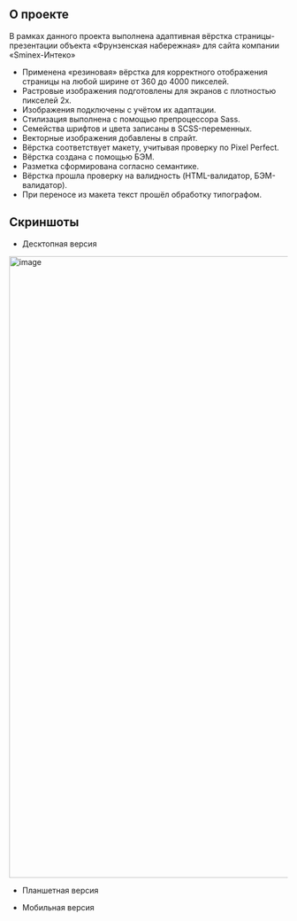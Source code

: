 ## О проекте

В рамках данного проекта выполнена адаптивная вёрстка страницы-презентации объекта «Фрунзенская набережная» для сайта компании «Sminex-Интеко»

- Применена «резиновая» вёрстка для корректного отображения страницы на любой ширине от 360 до 4000 пикселей.
- Растровые изображения подготовлены для экранов с плотностью пикселей 2х.
- Изображения подключены с учётом их адаптации.
- Стилизация выполнена с помощью препроцессора Sass.
- Семейства шрифтов и цвета записаны в SCSS-переменных.
- Векторные изображения добавлены в спрайт.
- Вёрстка соответствует макету, учитывая проверку по Pixel Perfect.
- Вёрстка создана с помощью БЭМ.
- Разметка сформирована согласно семантике.
- Вёрстка прошла проверку на валидность (HTML-валидатор, БЭМ-валидатор).
- При переносе из макета текст прошёл обработку типографом.

## Скриншоты

- Десктопная версия

<img width="1003" height="1122" alt="image" src="https://github.com/user-attachments/assets/518efe27-7ef0-43a3-a542-a82979390258" />


- Планшетная версия


- Мобильная версия


